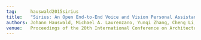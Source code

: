 ```yaml
---
tag:     hauswald2015sirius
title:   "Sirius: An Open End-to-End Voice and Vision Personal Assistant and Its Implications for Future Warehouse Scale Computers"
authors: Johann Hauswald, Michael A. Laurenzano, Yunqi Zhang, Cheng Li, Austin Rovinski, Arjun Khurana, Ronald G. Dreslinski, Trevor Mudge, Vinicius Petrucci, Lingjia Tang, and Jason Mars
venue:   Proceedings of the 20th International Conference on Architectural Support for Programming Languages and Operating Systems (ASPLOS)
---
```

